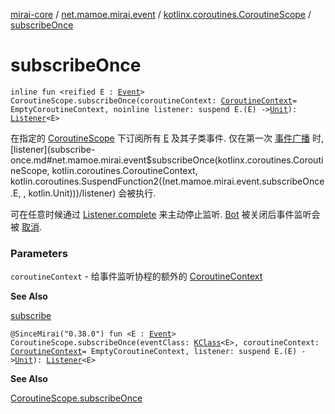 [mirai-core](../../index.md) / [net.mamoe.mirai.event](../index.md) / [kotlinx.coroutines.CoroutineScope](index.md) / [subscribeOnce](./subscribe-once.md)

# subscribeOnce

`inline fun <reified E : `[`Event`](../-event.md)`> CoroutineScope.subscribeOnce(coroutineContext: `[`CoroutineContext`](https://kotlinlang.org/api/latest/jvm/stdlib/kotlin.coroutines/-coroutine-context/index.html)` = EmptyCoroutineContext, noinline listener: suspend E.(E) -> `[`Unit`](https://kotlinlang.org/api/latest/jvm/stdlib/kotlin/-unit/index.html)`): `[`Listener`](../-listener/index.md)`<E>`

在指定的 [CoroutineScope](#) 下订阅所有 [E](subscribe-once.md#E) 及其子类事件.
仅在第一次 [事件广播](../broadcast.md) 时, [listener](subscribe-once.md#net.mamoe.mirai.event$subscribeOnce(kotlinx.coroutines.CoroutineScope, kotlin.coroutines.CoroutineContext, kotlin.coroutines.SuspendFunction2((net.mamoe.mirai.event.subscribeOnce.E, , kotlin.Unit)))/listener) 会被执行.

可在任意时候通过 [Listener.complete](#) 来主动停止监听.
[Bot](../../net.mamoe.mirai/-bot/index.md) 被关闭后事件监听会被 [取消](#).

### Parameters

`coroutineContext` - 给事件监听协程的额外的 [CoroutineContext](https://kotlinlang.org/api/latest/jvm/stdlib/kotlin.coroutines/-coroutine-context/index.html)

**See Also**

[subscribe](subscribe.md)

`@SinceMirai("0.38.0") fun <E : `[`Event`](../-event.md)`> CoroutineScope.subscribeOnce(eventClass: `[`KClass`](https://kotlinlang.org/api/latest/jvm/stdlib/kotlin.reflect/-k-class/index.html)`<E>, coroutineContext: `[`CoroutineContext`](https://kotlinlang.org/api/latest/jvm/stdlib/kotlin.coroutines/-coroutine-context/index.html)` = EmptyCoroutineContext, listener: suspend E.(E) -> `[`Unit`](https://kotlinlang.org/api/latest/jvm/stdlib/kotlin/-unit/index.html)`): `[`Listener`](../-listener/index.md)`<E>`

**See Also**

[CoroutineScope.subscribeOnce](./subscribe-once.md)

